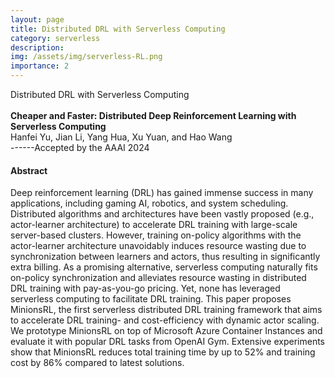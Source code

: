 ```yaml
---
layout: page
title: Distributed DRL with Serverless Computing
category: serverless
description:
img: /assets/img/serverless-RL.png
importance: 2
---
```




<div class="row">
    <div class="col-sm col-md-8 mt-3 mt-md-0 mx-auto d-block">
        <img class="img-fluid" src="{{ '/assets/img/minionsRL.png' | relative_url }}" alt="" />
    </div>
</div>
<div class="caption">
    Distributed DRL with Serverless Computing
</div>
<br />


<div class="title"><strong>Cheaper and Faster: Distributed Deep Reinforcement Learning with Serverless Computing</strong></div>
<div class="author">
    Hanfei Yu, Jian Li, Yang Hua, Xu Yuan, and Hao Wang
</div>
<!-- <div class="periodical"> -->
------Accepted by the AAAI 2024
<!-- [[PDF]](/assets/pdf/gang-clp-aaai.pdf), [[Code]](https://github.com/GYan58/AAAI-2022-CLP) -->
<!-- </div> -->

<br />


#### Abstract

Deep reinforcement learning (DRL) has gained immense success in many applications, including gaming AI, robotics, and system scheduling. Distributed algorithms and architectures have been vastly proposed (e.g., actor-learner architecture) to accelerate DRL training with large-scale server-based clusters. However, training on-policy algorithms with the actor-learner architecture unavoidably induces resource wasting due to synchronization between learners and actors, thus resulting in significantly extra billing. As a promising alternative, serverless computing naturally fits on-policy synchronization and alleviates resource wasting in distributed DRL training with pay-as-you-go pricing. Yet, none has leveraged serverless computing to facilitate DRL training. This paper proposes MinionsRL, the first serverless distributed DRL training framework that aims to accelerate DRL training- and cost-efficiency with dynamic actor scaling. We prototype MinionsRL on top of Microsoft Azure Container Instances and evaluate it with popular DRL tasks from OpenAI Gym. Extensive experiments show that MinionsRL reduces total training time by up to 52% and training cost by 86% compared to latest solutions.

